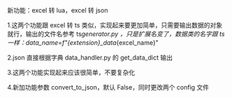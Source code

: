 新功能：excel 转 lua，excel 转 json

1.这两个功能跟 excel 转 ts 类似，实现起来要更加简单，只需要输出数据的对象就行，输出的文件名参考 ts*generator.py ，只是扩展名变了，数据类的名字跟 ts 一样：data_name=f"{extension}\_data*{excel_name}"

2.json 直接根据字典 data_handler.py 的 get_data_dict 输出

3.这两个功能实现起来应该很简单，不要复杂化

4.新加功能参数 convert_to_json，默认 False，同时更改两个 config 文件
